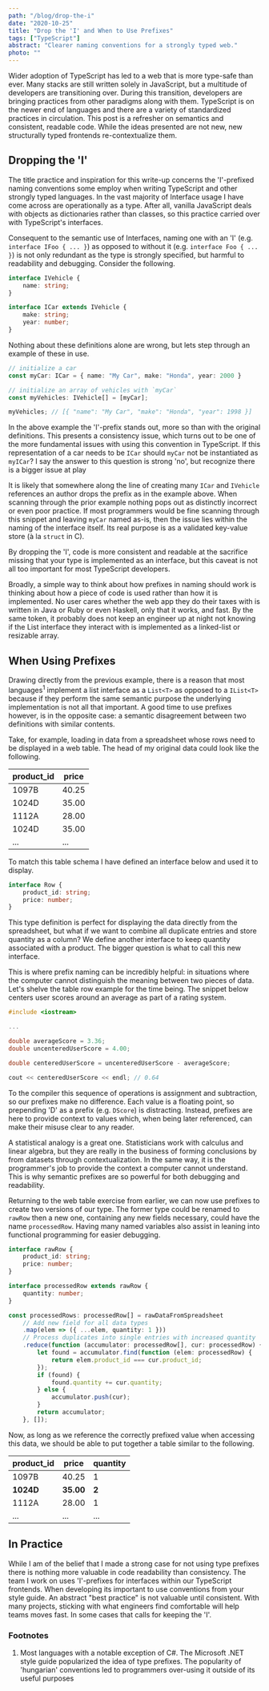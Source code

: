 ```yaml
---
path: "/blog/drop-the-i"
date: "2020-10-25"
title: "Drop the 'I' and When to Use Prefixes"
tags: ["TypeScript"]
abstract: "Clearer naming conventions for a strongly typed web."
photo: ""
---
```


Wider adoption of TypeScript has led to a web that is more type-safe  than ever. Many stacks are still written solely in JavaScript, but a multitude of developers are transitioning over. During this transition, developers are bringing practices from other paradigms along with them. TypeScript is on the newer end of languages and there are a variety of standardized practices in circulation. This post is a refresher on semantics and consistent, readable code. While the ideas presented are not new, new structurally typed frontends re-contextualize them.

## Dropping the 'I'

The title practice and inspiration for this write-up concerns the 'I'-prefixed naming conventions some employ when writing TypeScript and other strongly typed languages. In the vast majority of Interface usage I have come across are operationally as a type. After all, vanilla JavaScript deals with objects as dictionaries rather than classes, so this practice carried over with TypeScript's interfaces.

Consequent to the semantic use of Interfaces, naming one with an 'I' (e.g. `interface IFoo { ... }`) as opposed to without it (e.g. `interface Foo { ... }`) is not only redundant as the type is strongly specified, but harmful to readability and debugging. Consider the following.

```typescript
interface IVehicle {
	name: string;
}

interface ICar extends IVehicle {
    make: string;
	year: number;
}
```

Nothing about these definitions alone are wrong, but lets step through an example of these in use.

```typescript
// initialize a car
const myCar: ICar = { name: "My Car", make: "Honda", year: 2000 }

// initialize an array of vehicles with `myCar`
const myVehicles: IVehicle[] = [myCar];

myVehicles; // [{ "name": "My Car", "make": "Honda", "year": 1998 }]
```
In the above example the 'I'-prefix stands out, more so than with the original definitions. This presents a consistency issue, which turns out to be one of the more fundamental issues with using this convention in TypeScript. If this representation of a car needs to be `ICar` should `myCar` not be instantiated as `myICar`? I say the answer to this question is strong 'no', but recognize there is a bigger issue at play

It is likely that somewhere along the line of creating many `ICar` and `IVehicle` references an author drops the prefix as in the example above. When scanning through the prior example nothing pops out as distinctly incorrect or even poor practice. If most programmers would be fine scanning through this snippet and leaving `myCar` named as-is, then the issue lies within the naming of the interface itself. Its real purpose is as a validated key-value store (à la `struct` in C).

By dropping the 'I', code is more consistent and readable at the sacrifice missing that your type is implemented as an interface, but this caveat is not all too important for most TypeScript developers.

Broadly, a simple way to think about how prefixes in naming should work is thinking about how a piece of code is used rather than how it is implemented. No user cares whether the web app they do their taxes with is written in Java or Ruby or even Haskell, only that it works, and fast. By the same token, it probably does not keep an engineer up at night not knowing if the List interface they interact with is implemented as a linked-list or resizable array.

## When Using Prefixes

Drawing directly from the previous example, there is a reason that most languages<sup>1</sup> implement a list interface as a `List<T>` as opposed to a `IList<T>` because if they perform the same semantic purpose the underlying implementation is not all that important. A good time to use prefixes however, is in the opposite case: a semantic disagreement between two definitions with similar contents.

Take, for example, loading in data from a spreadsheet whose rows need to be displayed in a web table. The head of my original data could look like the following.

| product_id | price |
|--|--|
| 1097B | 40.25 |
| 1024D | 35.00 |
| 1112A | 28.00 |
| 1024D| 35.00 |
| ... | ... |

To match this table schema I have defined an interface below and used it to display.
```typescript
interface Row {
	product_id: string;
	price: number;
}
```
This type definition is perfect for displaying the data directly from the spreadsheet, but what if we want to combine all duplicate entries and store quantity as a column? We define another interface to keep quantity associated with a product. The bigger question is what to call this new interface.

This is where prefix naming can be incredibly helpful: in situations where the computer cannot distinguish the meaning between two pieces of data. Let's shelve the table row example for the time being. The snippet below centers user scores around an average as part of a rating system.
```cpp
#include <iostream>

...

double averageScore = 3.36;
double uncenteredUserScore = 4.00;

double centeredUserScore = uncenteredUserScore - averageScore;

cout << centeredUserScore << endl; // 0.64
```
To the compiler this sequence of operations is assignment and subtraction, so our prefixes make no difference. Each value is a floating point, so prepending 'D' as a prefix (e.g. `DScore`) is distracting. Instead, prefixes are here to provide context to values which, when being later referenced, can make their misuse clear to any reader.

A statistical analogy is a great one. Statisticians work with calculus and linear algebra, but they are really in the business of forming conclusions by from datasets through contextualization. In the same way, it is the programmer's job to provide the context a computer cannot understand. This is why semantic prefixes are so powerful for both debugging and readability.

Returning to the web table exercise from earlier, we can now use prefixes to create two versions of our type. The former type could be renamed to `rawRow` then a new one, containing any new fields necessary, could have the name `processedRow`. Having many named variables also assist in leaning into functional programming for easier debugging.
```typescript
interface rawRow {
	product_id: string;
	price: number;
}

interface processedRow extends rawRow {
	quantity: number;
}

const processedRows: processedRow[] = rawDataFromSpreadsheet
	// Add new field for all data types
	.map(elem => ({ ...elem, quantity: 1 }))
	// Process duplicates into single entries with increased quantity
	.reduce(function (accumulator: processedRow[], cur: processedRow) {
		let found = accumulator.find(function (elem: processedRow) {
			return elem.product_id === cur.product_id;
		});
		if (found) {
			found.quantity += cur.quantity;
		} else {
			accumulator.push(cur);
		}
		return accumulator;
	}, []);
```
Now, as long as we reference the correctly prefixed value when accessing this data, we should be able to put together a table similar to the following.

| product_id | price | quantity |
|--|--|--|
| 1097B | 40.25 | 1 |
| **1024D** | **35.00** | **2** |
| 1112A | 28.00 | 1 |
| ... | ... | ... |

## In Practice
While I am of the belief that I made a strong case for not using type prefixes there is nothing more valuable in code readability than consistency. The team I work on uses 'I'-prefixes for interfaces within our TypeScript frontends. When developing its important to use conventions from your style guide. An abstract "best practice" is not valuable until consistent. With many projects, sticking with what engineers find comfortable will help teams moves fast. In some cases that calls for keeping the 'I'.

### Footnotes
1. Most languages with a notable exception of C#. The Microsoft .NET style guide popularized the idea of type prefixes. The popularity of 'hungarian' conventions led to programmers over-using it outside of its useful purposes
